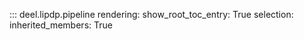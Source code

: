 ::: deel.lipdp.pipeline
    rendering:
        show_root_toc_entry: True
    selection:
        inherited_members: True